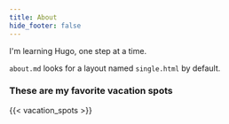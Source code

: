 ```yaml
---
title: About
hide_footer: false
---
```


I'm learning Hugo, one step at a time.

`about.md` looks for a layout named `single.html` by default. 

### These are my favorite vacation spots

{{< vacation_spots >}}
